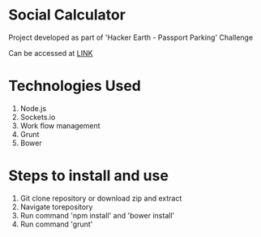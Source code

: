 Social Calculator
=================

Project developed as part of 'Hacker Earth - Passport Parking' Challenge

Can be accessed at [LINK](http://socialcal.herokuapp.com/)

Technologies Used
=================

1. Node.js
2. Sockets.io
3. Work flow management
  1. Grunt
  2. Bower


Steps to install and use
========================
1. Git clone repository or download zip and extract
2. Navigate torepository
3. Run command 'npm install' and 'bower install'
4. Run command 'grunt'
